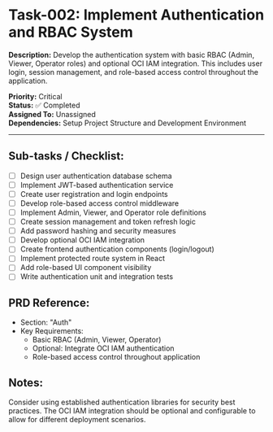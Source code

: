 # Task-002: Implement Authentication and RBAC System

**Description:**
Develop the authentication system with basic RBAC (Admin, Viewer, Operator roles) and optional OCI IAM integration. This includes user login, session management, and role-based access control throughout the application.

**Priority:** Critical  
**Status:** ✅ Completed  
**Assigned To:** Unassigned  
**Dependencies:** Setup Project Structure and Development Environment

---

## Sub-tasks / Checklist:
- [ ] Design user authentication database schema
- [ ] Implement JWT-based authentication service
- [ ] Create user registration and login endpoints
- [ ] Develop role-based access control middleware
- [ ] Implement Admin, Viewer, and Operator role definitions
- [ ] Create session management and token refresh logic
- [ ] Add password hashing and security measures
- [ ] Develop optional OCI IAM integration
- [ ] Create frontend authentication components (login/logout)
- [ ] Implement protected route system in React
- [ ] Add role-based UI component visibility
- [ ] Write authentication unit and integration tests

## PRD Reference:
* Section: "Auth"
* Key Requirements:
    * Basic RBAC (Admin, Viewer, Operator)
    * Optional: Integrate OCI IAM authentication
    * Role-based access control throughout application

## Notes:
Consider using established authentication libraries for security best practices. The OCI IAM integration should be optional and configurable to allow for different deployment scenarios. 